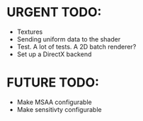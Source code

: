 # URGENT TODO: 
- Textures
- Sending uniform data to the shader
- Test. A lot of tests. A 2D batch renderer?
- Set up a DirectX backend

# FUTURE TODO:
- Make MSAA configurable 
- Make sensitivty configurable
